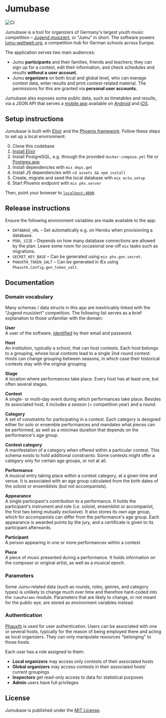 # Jumubase

![CI](https://github.com/richeterre/jumubase/workflows/CI/badge.svg)

Jumubase is a tool for organizers of Germany's largest youth music competition – [Jugend musiziert][jugend-musiziert], or "Jumu" in short. The software powers [jumu-weltweit.org][jumu-weltweit], a competition hub for German schools across Europe.

The application serves two main audiences:

- Jumu **participants** and their families, friends and teachers; they can sign up for a contest, edit their information, and check schedules and results **without a user account.**
- Jumu **organizers** on both local and global level, who can manage contest data, enter results and print contest-related material. The permissions for this are granted via **personal user accounts.**

Jumubase also exposes some public data, such as timetables and results, via a JSON API that serves a [mobile app](jumu-app) available on [Android][jumu-app-android] and [iOS][jumu-app-ios].

[jugend-musiziert]: https://en.wikipedia.org/wiki/Jugend_musiziert
[jumu-weltweit]: http://www.jumu-weltweit.org
[jumu-app]: https://github.com/richeterre/jumu-app
[jumu-app-android]: https://play.google.com/store/apps/details?id=jugendmusiziert.jumunordost&hl=de
[jumu-app-ios]: https://apps.apple.com/de/app/jumu-weltweit/id1088620132

## Setup instructions

Jumubase is built with [Elixir][elixir] and the [Phoenix framework][phoenix-framework]. Follow these steps to set up a local environment:

0. Clone this codebase
1. [Install Elixir][elixir-installation]
1. Install PostgreSQL, e.g. through the provided `docker-compose.yml` file or [Postgres.app][postgres-app]
1. Install dependencies with `mix deps.get`
1. Install JS dependencies with `cd assets && npm install`
1. Create, migrate and seed the local database with `mix ecto.setup`
1. Start Phoenix endpoint with `mix phx.server`

Then, point your browser to [`localhost:4000`][localhost].

[elixir]: https://www.elixir-lang.org
[phoenix-framework]: https://phoenixframework.org
[elixir-installation]: https://elixir-lang.org/install.html
[postgres-app]: https://postgresapp.com
[localhost]: http://localhost:4000

## Release instructions

Ensure the following environment variables are made available to the app:

- `DATABASE_URL` – Set automatically e.g. on Heroku when provisioning a database.
- `POOL_SIZE` – Depends on how many database connections are allowed by the plan. Leave some room for occasional one-off `mix` tasks such as migrations.
- `SECRET_KEY_BASE` – Can be generated using `mix phx.gen.secret`.
- `PHAUXTH_TOKEN_SALT` – Can be generated in IEx using `Phauxth.Config.gen_token_salt`.

## Documentation

### Domain vocabulary

Many schemas / data structs in this app are inextricably linked with the "Jugend musiziert" competition. The following list serves as a brief explanation to those unfamiliar with the domain:

**User**<br />
A user of the software, [identified](#authentication) by their email and password.

**Host**<br />
An institution, typically a school, that can host contests. Each host belongs to a grouping, whose local contests lead to a single 2nd-round contest. Hosts can change grouping between seasons, in which case their historical contests stay with the original grouping.

**Stage**<br />
A location where performances take place. Every host has at least one, but often several stages.

**Contest**<br />
A single- or multi-day event during which performances take place. Besides its associated host, it includes a _season_ (= competition year) and a _round_.

**Category**<br />
A set of constraints for participating in a contest. Each category is designed either for solo or ensemble performances and mandates what pieces can be performed, as well as a min/max duration that depends on the performance's age group.

**Contest category**<br />
A manifestation of a category when offered within a particular contest. This schema exists to hold additional constraints: Some contests might offer a category only for certain age groups, or not at all.

**Performance**<br />
A musical entry taking place within a contest category, at a given time and venue. It is associated with an age group calculated from the birth dates of the soloist or ensemblists (but not accompanists).

**Appearance**<br />
A single participant's contribution to a performance. It holds the participant's instrument and role (i.e. soloist, ensemblist or accompanist, the first two being mutually exclusive). It also stores its own age group, which for accompanists can differ from the performance's age group. Each appearance is awarded points by the jury, and a certificate is given to its participant afterwards.

**Participant**<br />
A person appearing in one or more performances within a contest.

**Piece**<br />
A piece of music presented during a performance. It holds information on the composer or original artist, as well as a musical epoch.

### Parameters

Some Jumu-related data (such as rounds, roles, genres, and category types) is unlikely to change much over time and therefore hard-coded into the `JumuParams` module. Parameters that are likely to change, or not meant for the public eye, are stored as environment variables instead.

### Authentication

[Phauxth][phauxth] is used for user authentication. Users can be associated with one or several hosts, typically for the reason of being employed there and acting as local organizers. They can only manipulate resources "belonging" to those hosts.

Each user has a role assigned to them:

- **Local organizers** may access only contests of their associated hosts
- **Global organizers** may access contests in their associated hosts' current groupings
- **Inspectors** get read-only access to data for statistical purposes
- **Admin** users have full privileges

[phauxth]: https://github.com/riverrun/phauxth

## License

Jumubase is published under the [MIT License][mit-license].

[mit-license]: https://opensource.org/licenses/MIT
